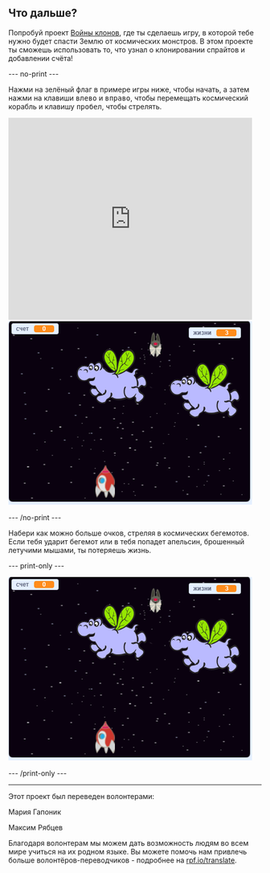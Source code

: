 ## Что дальше?

Попробуй проект [Войны клонов](https://projects.raspberrypi.org/ru-RU/projects/clone-wars?utm_source=pathway&utm_medium=whatnext&utm_campaign=projects), где ты сделаешь игру, в которой тебе нужно будет спасти Землю от космических монстров. В этом проекте ты сможешь использовать то, что узнал о клонировании спрайтов и добавлении счёта!

--- no-print ---

Нажми на зелёный флаг в примере игры ниже, чтобы начать, а затем нажми на клавиши <kbd>влево</kbd> и <kbd>вправо</kbd>, чтобы перемещать космический корабль и клавишу <kbd>пробел</kbd>, чтобы стрелять.

<div class="scratch-preview">
  <iframe allowtransparency="true" width="485" height="402" src="https://scratch.mit.edu/projects/embed/364067793/?autostart=false" frameborder="0" scrolling="no"></iframe>
  <img src="images/clone-showcase.png">
</div>

--- /no-print ---

Набери как можно больше очков, стреляя в космических бегемотов. Если тебя ударит бегемот или в тебя попадет апельсин, брошенный летучими мышами, ты потеряешь жизнь.

--- print-only ---

![описание](images/clone-showcase.png)

--- /print-only ---


***
Этот проект был переведен волонтерами:

Мария Гапоник

Максим Рябцев

Благодаря волонтерам мы можем дать возможность людям во всем мире учиться на их родном языке. Вы можете помочь нам привлечь больше волонтёров-переводчиков - подробнее на [rpf.io/translate](https://rpf.io/translate).
